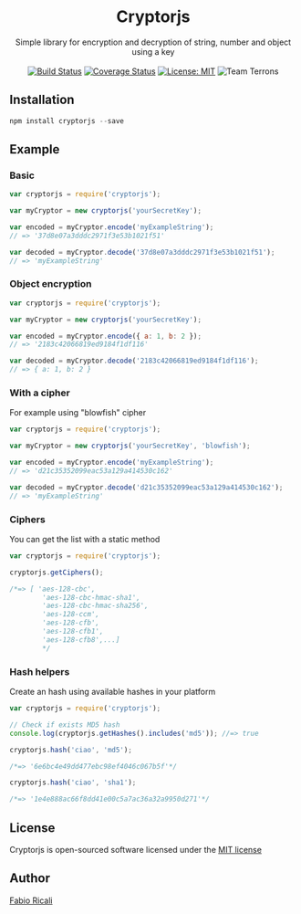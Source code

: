 <div align="center">
<h1>Cryptorjs</h1>
Simple library for encryption and decryption of string, number and object using a key
<br/><br/>
<a href="https://travis-ci.org/fabioricali/Cryptor" target="_blank"><img src="https://travis-ci.org/fabioricali/Cryptor.svg?branch=master" title="Build Status"/></a>
<a href="https://coveralls.io/github/fabioricali/Cryptor?branch=master" target="_blank"><img src="https://coveralls.io/repos/github/fabioricali/Cryptor/badge.svg?branch=master" title="Coverage Status"/></a>
<a href="https://opensource.org/licenses/MIT" target="_blank"><img src="https://img.shields.io/badge/License-MIT-yellow.svg" title="License: MIT"/></a>
<img src="https://img.shields.io/badge/team-terrons-orange.svg" title="Team Terrons"/>
</div>

## Installation

```javascript
npm install cryptorjs --save
```

## Example
### Basic
```javascript
var cryptorjs = require('cryptorjs');

var myCryptor = new cryptorjs('yourSecretKey');

var encoded = myCryptor.encode('myExampleString');
// => '37d8e07a3dddc2971f3e53b1021f51'

var decoded = myCryptor.decode('37d8e07a3dddc2971f3e53b1021f51');
// => 'myExampleString'
```
### Object encryption
```javascript
var cryptorjs = require('cryptorjs');

var myCryptor = new cryptorjs('yourSecretKey');

var encoded = myCryptor.encode({ a: 1, b: 2 });
// => '2183c42066819ed9184f1df116'

var decoded = myCryptor.decode('2183c42066819ed9184f1df116');
// => { a: 1, b: 2 }
```

### With a cipher
For example using "blowfish" cipher
```javascript
var cryptorjs = require('cryptorjs');

var myCryptor = new cryptorjs('yourSecretKey', 'blowfish');

var encoded = myCryptor.encode('myExampleString');
// => 'd21c35352099eac53a129a414530c162'

var decoded = myCryptor.decode('d21c35352099eac53a129a414530c162');
// => 'myExampleString'
```

### Ciphers
You can get the list with a static method
```javascript
var cryptorjs = require('cryptorjs');

cryptorjs.getCiphers();

/*=> [ 'aes-128-cbc',
        'aes-128-cbc-hmac-sha1',
        'aes-128-cbc-hmac-sha256',
        'aes-128-ccm',
        'aes-128-cfb',
        'aes-128-cfb1',
        'aes-128-cfb8',...]
        */
```

### Hash helpers
Create an hash using available hashes in your platform
```javascript
var cryptorjs = require('cryptorjs');

// Check if exists MD5 hash
console.log(cryptorjs.getHashes().includes('md5')); //=> true

cryptorjs.hash('ciao', 'md5');

/*=> '6e6bc4e49dd477ebc98ef4046c067b5f'*/

cryptorjs.hash('ciao', 'sha1');

/*=> '1e4e888ac66f8dd41e00c5a7ac36a32a9950d271'*/
```

## License
Cryptorjs is open-sourced software licensed under the [MIT license](http://opensource.org/licenses/MIT)

## Author
[Fabio Ricali](http://rica.li)